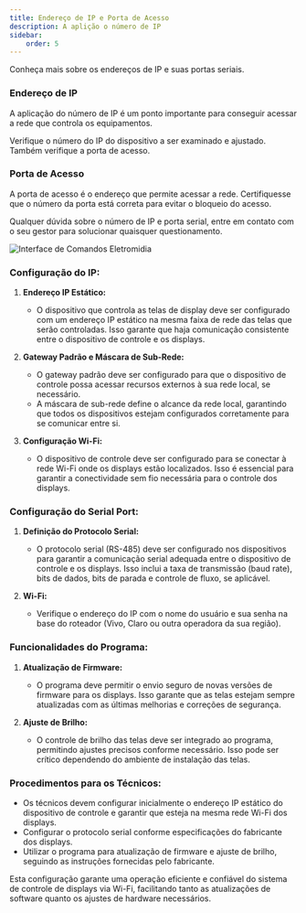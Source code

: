 ```yaml
---
title: Endereço de IP e Porta de Acesso
description: A aplição o número de IP 
sidebar:
    order: 5
---
```


[comment]: <> (Documentação online para o aplicativo Interface de Comando Eletromidia)
[comment]: <> (Criado por Alexandre de Abreu - alexandre.abreu@eletromidia.com.br)
[comment]: <> (Data : 17/06/2024)


Conheça mais sobre os endereços de IP e suas portas seriais.

### Endereço de IP 
A aplicação do número de IP é um ponto importante para conseguir acessar a rede que controla os equipamentos. 

Verifique o número do IP do dispositivo a ser examinado e ajustado. Também verifique a porta de acesso.

### Porta de Acesso
A porta de acesso é o endereço que permite acessar a rede. Certifiquesse que o número da porta está correta para evitar o bloqueio do acesso.

Qualquer dúvida sobre o número de IP e porta serial, entre em contato com o seu gestor para solucionar quaisquer questionamento.

![Interface de Comandos Eletromidia](https://intercomelt.netlify.app/assets/images/configurar-rede-wifi.jpeg)

 
 
### Configuração do IP:

1. **Endereço IP Estático:**
   - O dispositivo que controla as telas de display deve ser configurado com um endereço IP estático na mesma faixa de rede das telas que serão controladas. Isso garante que haja comunicação consistente entre o dispositivo de controle e os displays.

2. **Gateway Padrão e Máscara de Sub-Rede:**
   - O gateway padrão deve ser configurado para que o dispositivo de controle possa acessar recursos externos à sua rede local, se necessário.
   - A máscara de sub-rede define o alcance da rede local, garantindo que todos os dispositivos estejam configurados corretamente para se comunicar entre si.

3. **Configuração Wi-Fi:**
   - O dispositivo de controle deve ser configurado para se conectar à rede Wi-Fi onde os displays estão localizados. Isso é essencial para garantir a conectividade sem fio necessária para o controle dos displays.

### Configuração do Serial Port:

1. **Definição do Protocolo Serial:**
   - O protocolo serial (RS-485) deve ser configurado nos dispositivos para garantir a comunicação serial adequada entre o dispositivo de controle e os displays. Isso inclui a taxa de transmissão (baud rate), bits de dados, bits de parada e controle de fluxo, se aplicável.

2. **Wi-Fi:**
   - Verifique o endereço do IP com o nome do usuário e sua senha na base do roteador (Vivo, Claro ou outra operadora da sua região).


### Funcionalidades do Programa:

1. **Atualização de Firmware:**
   - O programa deve permitir o envio seguro de novas versões de firmware para os displays. Isso garante que as telas estejam sempre atualizadas com as últimas melhorias e correções de segurança.

2. **Ajuste de Brilho:**
   - O controle de brilho das telas deve ser integrado ao programa, permitindo ajustes precisos conforme necessário. Isso pode ser crítico dependendo do ambiente de instalação das telas.

### Procedimentos para os Técnicos:

- Os técnicos devem configurar inicialmente o endereço IP estático do dispositivo de controle e garantir que esteja na mesma rede Wi-Fi dos displays.
- Configurar o protocolo serial conforme especificações do fabricante dos displays.
- Utilizar o programa para atualização de firmware e ajuste de brilho, seguindo as instruções fornecidas pelo fabricante.

Esta configuração garante uma operação eficiente e confiável do sistema de controle de displays via Wi-Fi, facilitando tanto as atualizações de software quanto os ajustes de hardware necessários.

 
 

 
 